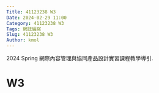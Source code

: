 ```yaml
---
Title: 41123238 W3
Date: 2024-02-29 11:00
Category: 41123238 W3
Tags: 網誌編寫
Slug: 41123238 W3
Author: kmol
---
```


2024 Spring 網際內容管理與協同產品設計實習課程教學導引.

<!-- PELICAN_END_SUMMARY -->

# W3
